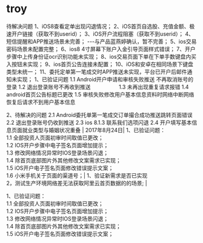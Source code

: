 # troy
 待解决问题
1、iOS8查看定单出现闪退情况；
2、iOS首页自选股、充值金额、极速开户链接（获取不到userid）；
3、iOS开户流程阻塞（获取不到userid）；
4、短信提醒和APP推送场景未完善；
   ---与产品蓝燕婷确认，暂不完善；
5、ios交易密码场景未配置完整；
6、ios8 4寸屏幕下账户入金引导页面样式错误；
7、开户步骤中上传身份证ocr识别功能未实现；
8、ios交易页面下单在下单手数键盘内买入按钮未实现；
9、ios首页公告连接未配置；
10、iOS和安卓在相同场景下键盘类型未统一；
11、委托定单第一笔成交时APP推送未实现，平台已开户后邮件通知未实现；
1、已验证问题
1.1 Android开户申请和审核失败推送 不再取消账号的登录
1.2 退出登录账号不再收到推送                  
1.3 未再出现重复请求报错
1.4 android首页公告标题已更改
1.5 审核失败修改用户基本信息资料时网络中断网络恢复后请求不到用户基本信息

2、待解决的问题
2.1 Android委托单第一笔成交订单撮合成功推送跳转页面错误
2.2 退出登录账号仍收到推送
2.3 ios 8.1.3 联系我们选项闪退
2.4 开户填写基本信息页面就业类型与婚姻状况重叠
| 2017年8月24日| 1、已验证问题：<br/>1.1 全部投资人页面初审时间取值已更改；<br/>1.2 IOS开户步骤中电子签名页面增加提示；<br/>1.3 修改网络情况异常时IOS登录场景闪退；<br/>1.4 除首页底部图片外其他修改文案需求已实现；<br/>1.5 iOS开户电子签名页面修改错误提示文案；<br/>1.6 小米手机关于页面的渠道号；| 1、验证新需求是否已实现 <BR/> 2，测试生产环境网络差无法获取阿里云首页数据的的场景; |










1、已验证问题：<br/>1.1 全部投资人页面初审时间取值已更改；<br/>1.2 IOS开户步骤中电子签名页面增加提示；<br/>1.3 修改网络情况异常时IOS登录场景闪退；<br/>1.4 除首页底部图片外其他修改文案需求已实现；<br/>1.5 iOS开户电子签名页面修改错误提示文案；<br/>











